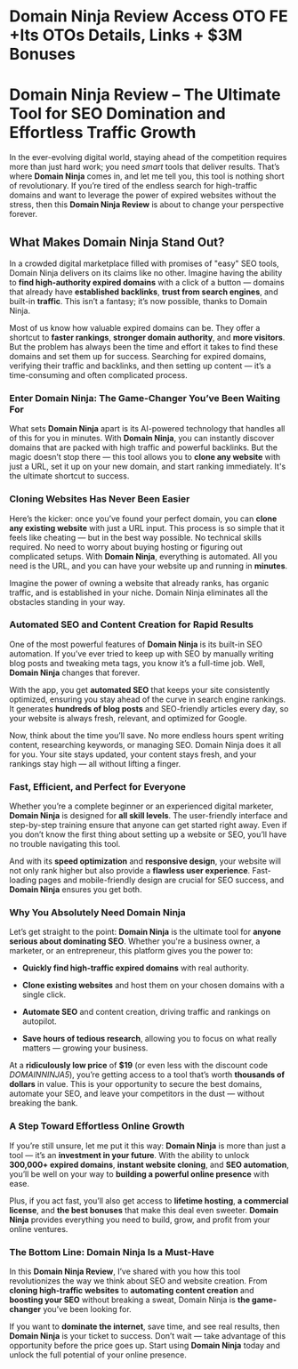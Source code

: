 # Domain Ninja Review Access OTO FE +Its OTOs Details, Links + $3M Bonuses
<h1 class="" data-start="189" data-end="279">Domain Ninja Review – The Ultimate Tool for SEO Domination and Effortless Traffic Growth</h1>
<p class="" data-start="281" data-end="748">In the ever-evolving digital world, staying ahead of the competition requires more than just hard work; you need <em data-start="394" data-end="401">smart</em> tools that deliver results. That’s where <strong data-start="443" data-end="459">Domain Ninja</strong> comes in, and let me tell you, this tool is nothing short of revolutionary. If you’re tired of the endless search for high-traffic domains and want to leverage the power of expired websites without the stress, then this <strong data-start="680" data-end="703">Domain Ninja Review</strong> is about to change your perspective forever.</p>

<h2 class="" data-start="750" data-end="787">What Makes Domain Ninja Stand Out?</h2>
<p class="" data-start="789" data-end="1186">In a crowded digital marketplace filled with promises of "easy" SEO tools, Domain Ninja delivers on its claims like no other. Imagine having the ability to <strong data-start="945" data-end="984">find high-authority expired domains</strong> with a click of a button — domains that already have <strong data-start="1038" data-end="1063">established backlinks</strong>, <strong data-start="1065" data-end="1094">trust from search engines</strong>, and built-in <strong data-start="1109" data-end="1120">traffic</strong>. This isn’t a fantasy; it’s now possible, thanks to Domain Ninja.</p>
<p class="" data-start="1188" data-end="1605">Most of us know how valuable expired domains can be. They offer a shortcut to <strong data-start="1266" data-end="1285">faster rankings</strong>, <strong data-start="1287" data-end="1316">stronger domain authority</strong>, and <strong data-start="1322" data-end="1339">more visitors</strong>. But the problem has always been the time and effort it takes to find these domains and set them up for success. Searching for expired domains, verifying their traffic and backlinks, and then setting up content — it’s a time-consuming and often complicated process.</p>

<h3 class="" data-start="1607" data-end="1671">Enter Domain Ninja: The Game-Changer You’ve Been Waiting For</h3>
<p class="" data-start="1673" data-end="2093">What sets <strong data-start="1683" data-end="1699">Domain Ninja</strong> apart is its AI-powered technology that handles all of this for you in minutes. With <strong data-start="1785" data-end="1801">Domain Ninja</strong>, you can instantly discover domains that are packed with high traffic and powerful backlinks. But the magic doesn’t stop there — this tool allows you to <strong data-start="1955" data-end="1976">clone any website</strong> with just a URL, set it up on your new domain, and start ranking immediately. It's the ultimate shortcut to success.</p>

<h3 class="" data-start="2095" data-end="2137">Cloning Websites Has Never Been Easier</h3>
<p class="" data-start="2139" data-end="2583">Here’s the kicker: once you’ve found your perfect domain, you can <strong data-start="2205" data-end="2235">clone any existing website</strong> with just a URL input. This process is so simple that it feels like cheating — but in the best way possible. No technical skills required. No need to worry about buying hosting or figuring out complicated setups. With <strong data-start="2454" data-end="2470">Domain Ninja</strong>, everything is automated. All you need is the URL, and you can have your website up and running in <strong data-start="2570" data-end="2581">minutes</strong>.</p>
<p class="" data-start="2585" data-end="2761">Imagine the power of owning a website that already ranks, has organic traffic, and is established in your niche. Domain Ninja eliminates all the obstacles standing in your way.</p>

<h3 class="" data-start="2763" data-end="2819">Automated SEO and Content Creation for Rapid Results</h3>
<p class="" data-start="2821" data-end="3079">One of the most powerful features of <strong data-start="2858" data-end="2874">Domain Ninja</strong> is its built-in SEO automation. If you’ve ever tried to keep up with SEO by manually writing blog posts and tweaking meta tags, you know it’s a full-time job. Well, <strong data-start="3040" data-end="3056">Domain Ninja</strong> changes that forever.</p>
<p class="" data-start="3081" data-end="3375">With the app, you get <strong data-start="3103" data-end="3120">automated SEO</strong> that keeps your site consistently optimized, ensuring you stay ahead of the curve in search engine rankings. It generates <strong data-start="3243" data-end="3269">hundreds of blog posts</strong> and SEO-friendly articles every day, so your website is always fresh, relevant, and optimized for Google.</p>
<p class="" data-start="3377" data-end="3644">Now, think about the time you’ll save. No more endless hours spent writing content, researching keywords, or managing SEO. Domain Ninja does it all for you. Your site stays updated, your content stays fresh, and your rankings stay high — all without lifting a finger.</p>

<h3 class="" data-start="3646" data-end="3691">Fast, Efficient, and Perfect for Everyone</h3>
<p class="" data-start="3693" data-end="4038">Whether you’re a complete beginner or an experienced digital marketer, <strong data-start="3764" data-end="3780">Domain Ninja</strong> is designed for <strong data-start="3797" data-end="3817">all skill levels</strong>. The user-friendly interface and step-by-step training ensure that anyone can get started right away. Even if you don’t know the first thing about setting up a website or SEO, you’ll have no trouble navigating this tool.</p>
<p class="" data-start="4040" data-end="4308">And with its <strong data-start="4053" data-end="4075">speed optimization</strong> and <strong data-start="4080" data-end="4101">responsive design</strong>, your website will not only rank higher but also provide a <strong data-start="4161" data-end="4189">flawless user experience</strong>. Fast-loading pages and mobile-friendly design are crucial for SEO success, and <strong data-start="4270" data-end="4286">Domain Ninja</strong> ensures you get both.</p>

<h3 class="" data-start="4310" data-end="4350">Why You Absolutely Need Domain Ninja</h3>
<p class="" data-start="4352" data-end="4570">Let’s get straight to the point: <strong data-start="4385" data-end="4401">Domain Ninja</strong> is the ultimate tool for <strong data-start="4427" data-end="4466">anyone serious about dominating SEO</strong>. Whether you're a business owner, a marketer, or an entrepreneur, this platform gives you the power to:</p>

<ul data-start="4572" data-end="4920">
 	<li class="" data-start="4572" data-end="4640">
<p class="" data-start="4574" data-end="4640"><strong data-start="4574" data-end="4619">Quickly find high-traffic expired domains</strong> with real authority.</p>
</li>
 	<li class="" data-start="4641" data-end="4728">
<p class="" data-start="4643" data-end="4728"><strong data-start="4643" data-end="4670">Clone existing websites</strong> and host them on your chosen domains with a single click.</p>
</li>
 	<li class="" data-start="4729" data-end="4812">
<p class="" data-start="4731" data-end="4812"><strong data-start="4731" data-end="4747">Automate SEO</strong> and content creation, driving traffic and rankings on autopilot.</p>
</li>
 	<li class="" data-start="4813" data-end="4920">
<p class="" data-start="4815" data-end="4920"><strong data-start="4815" data-end="4849">Save hours of tedious research</strong>, allowing you to focus on what really matters — growing your business.</p>
</li>
</ul>
<p class="" data-start="4922" data-end="5238">At a <strong data-start="4927" data-end="4953">ridiculously low price</strong> of <strong data-start="4957" data-end="4964">$19</strong> (or even less with the discount code <em data-start="5002" data-end="5016">DOMAINNINJA5</em>), you’re getting access to a tool that’s worth <strong data-start="5064" data-end="5088">thousands of dollars</strong> in value. This is your opportunity to secure the best domains, automate your SEO, and leave your competitors in the dust — without breaking the bank.</p>

<h3 class="" data-start="5240" data-end="5282">A Step Toward Effortless Online Growth</h3>
<p class="" data-start="5284" data-end="5605">If you’re still unsure, let me put it this way: <strong data-start="5332" data-end="5348">Domain Ninja</strong> is more than just a tool — it’s an <strong data-start="5384" data-end="5413">investment in your future</strong>. With the ability to unlock <strong data-start="5442" data-end="5470">300,000+ expired domains</strong>, <strong data-start="5472" data-end="5499">instant website cloning</strong>, and <strong data-start="5505" data-end="5523">SEO automation</strong>, you’ll be well on your way to <strong data-start="5555" data-end="5594">building a powerful online presence</strong> with ease.</p>
<p class="" data-start="5607" data-end="5862">Plus, if you act fast, you’ll also get access to <strong data-start="5656" data-end="5676">lifetime hosting</strong>, <strong data-start="5678" data-end="5702">a commercial license</strong>, and <strong data-start="5708" data-end="5728">the best bonuses</strong> that make this deal even sweeter. <strong data-start="5763" data-end="5779">Domain Ninja</strong> provides everything you need to build, grow, and profit from your online ventures.</p>

<h3 class="" data-start="5864" data-end="5912">The Bottom Line: Domain Ninja Is a Must-Have</h3>
<p class="" data-start="5914" data-end="6233">In this <strong data-start="5922" data-end="5945">Domain Ninja Review</strong>, I’ve shared with you how this tool revolutionizes the way we think about SEO and website creation. From <strong data-start="6051" data-end="6084">cloning high-traffic websites</strong> to <strong data-start="6088" data-end="6119">automating content creation</strong> and <strong data-start="6124" data-end="6145">boosting your SEO</strong> without breaking a sweat, Domain Ninja is <strong data-start="6188" data-end="6208">the game-changer</strong> you’ve been looking for.</p>
<p class="" data-start="6235" data-end="6522">If you want to <strong data-start="6250" data-end="6275">dominate the internet</strong>, save time, and see real results, then <strong data-start="6315" data-end="6331">Domain Ninja</strong> is your ticket to success. Don’t wait — take advantage of this opportunity before the price goes up. Start using <strong data-start="6445" data-end="6461">Domain Ninja</strong> today and unlock the full potential of your online presence.</p>
